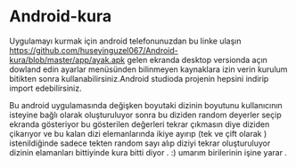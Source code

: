 # Android-kura
Uygulamayı kurmak için android telefonunuzdan bu linke ulaşın https://github.com/huseyinguzel067/Android-kura/blob/master/app/ayak.apk gelen ekranda desktop versionda açın  dowland edin ayarlar menüsünden bilinmeyen kaynaklara izin verin kurulum bitikten sonra kullanabilirsiniz.Android  studioda projenin hepsini indirip import edebilirsiniz.




Bu android uygulamasında  değişken boyutaki dizinin boyutunu kullanıcının isteyine bağlı olarak oluşturuluyor sonra bu diziden random deyerler seçip ekranda 
gösteriyor bu gösterilen değerleri tekrar çıkmasın diye diziden çikarıyor ve bu kalan dizi elemanlarında ikiye ayırıp (tek ve çift olarak ) istenildiğinde 
sadece tekten random sayı alıp diziyi tekrar oluşturuluyor dizinin elamanları bittiyinde kura bitti diyor . :) umarım birilerinin işine yarar .
